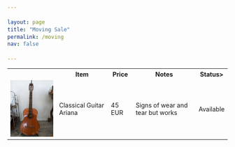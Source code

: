```yaml
---

layout: page
title: "Moving Sale"
permalink: /moving
nav: false 

---
```


<head>

<style>
img {
border: 0px solid #787878;
    max-width: 200px;
    max-height: 130px;
}
#txt {
    font-size:11pt;
}

</style>
</head>

<table>
<tr>
        <th></th>
        <th>Item</th>
        <th>Price</th>
        <th>Notes</th>
        <th>Status></th>
</tr>

  <tr>
    <td><img src="/assets/guitar.jpeg"></td>
    <td>Classical Guitar Ariana</td>
    <td> 45 EUR </td>
    <td> Signs of wear and tear but works </td>
    <td> Available</td>
  </tr>

</table>
